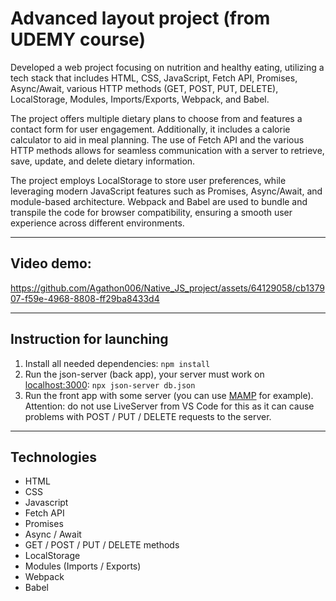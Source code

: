 # Advanced layout project (from UDEMY course)
Developed a web project focusing on nutrition and healthy eating, utilizing a tech stack that includes HTML, CSS, JavaScript, Fetch API, Promises, Async/Await, various HTTP methods (GET, POST, PUT, DELETE), LocalStorage, Modules, Imports/Exports, Webpack, and Babel.

The project offers multiple dietary plans to choose from and features a contact form for user engagement. Additionally, it includes a calorie calculator to aid in meal planning. The use of Fetch API and the various HTTP methods allows for seamless communication with a server to retrieve, save, update, and delete dietary information.

The project employs LocalStorage to store user preferences, while leveraging modern JavaScript features such as Promises, Async/Await, and module-based architecture. Webpack and Babel are used to bundle and transpile the code for browser compatibility, ensuring a smooth user experience across different environments.

---

## Video demo:

https://github.com/Agathon006/Native_JS_project/assets/64129058/cb137907-f59e-4968-8808-ff29ba8433d4

---

## Instruction for launching

1. Install all needed dependencies:
   `npm install`
1. Run the json-server (back app), your server must work on [localhost:3000](http://localhost:3000):
   `npx json-server db.json`
1. Run the front app with some server (you can use [MAMP](https://www.mamp.info/en/windows/) for example). Attention: do not use LiveServer from VS Code for this as it can cause problems with POST / PUT / DELETE requests to the server.

---

## Technologies 

- HTML
- CSS
- Javascript
- Fetch API
- Promises
- Async / Await
- GET / POST / PUT / DELETE methods
- LocalStorage
- Modules (Imports / Exports)
- Webpack 
- Babel
